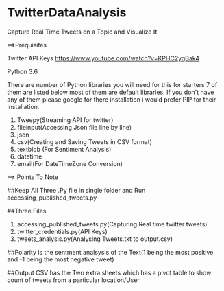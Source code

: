 # TwitterDataAnalysis
Capture Real Time Tweets on a Topic and Visualize  It

==>Prequisites

Twitter API Keys
https://www.youtube.com/watch?v=KPHC2ygBak4

Python 3.6

There are number of Python libraries you will need for this for starters 7 of them are listed below most of them are default libraries. If you don't have any of them please google for there installation i would prefer PIP for their installation.
1. Tweepy(Streaming API for twitter)
2. fileinput(Accessing Json file line by line)
3. json
4. csv(Creating and Saving Tweets in CSV format)
5. textblob (For Sentiment Analysis)
6. datetime
7. email(For DateTimeZone Conversion)

==> Points To Note

##Keep All Three .Py file in single folder and Run accessing_published_tweets.py

##Three Files
1. accessing_published_tweets.py(Capturing Real time twitter tweets)
2. twitter_credentials.py(API Keys)
2. tweets_analysis.py(Analysing Tweets.txt to output.csv)


##Polarity is the sentment analsysis of the Text(1 being the most positive and -1 being the most negative tweet)

##Output CSV has the Two extra sheets which has a pivot table to show count of tweets from a particular location/User
